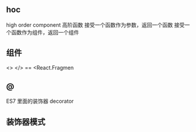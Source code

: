 ## hoc
high order component
高阶函数
接受一个函数作为参数，返回一个函数
接受一个函数作为组件，返回一个组件

## 组件

<> </> == <React.Fragmen

## @ 
ES7 里面的装饰器 decorator

## 装饰器模式